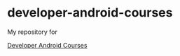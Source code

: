 # developer-android-courses
My repository for <a href="https://developer.android.com/courses" ><p>Developer Android Courses</p></a>

